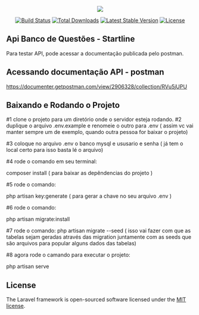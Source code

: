 <p align="center"><img src="https://laravel.com/assets/img/components/logo-laravel.svg"></p>

<p align="center">
<a href="https://travis-ci.org/laravel/framework"><img src="https://travis-ci.org/laravel/framework.svg" alt="Build Status"></a>
<a href="https://packagist.org/packages/laravel/framework"><img src="https://poser.pugx.org/laravel/framework/d/total.svg" alt="Total Downloads"></a>
<a href="https://packagist.org/packages/laravel/framework"><img src="https://poser.pugx.org/laravel/framework/v/stable.svg" alt="Latest Stable Version"></a>
<a href="https://packagist.org/packages/laravel/framework"><img src="https://poser.pugx.org/laravel/framework/license.svg" alt="License"></a>
</p>


## Api Banco de Questões - Startline 

Para testar API, pode acessar a documentação publicada pelo postman.
## Acessando documentação API  - postman

https://documenter.getpostman.com/view/2906328/collection/RVu5jUPU

## Baixando e Rodando o Projeto

#1 clone o projeto para um diretório onde o servidor esteja rodando.
#2 duplique o arquivo .env.example e renomeie o outro para .env ( assim vc vai manter sempre um de exemplo, quando outra pessoa for baixar o projeto)

#3 coloque no arquivo .env  o banco mysql e ususario e senha ( já tem o local certo para isso basta lé o arquivo)

#4 rode o comando em seu terminal:

composer install  ( para baixar as depêndencias do projeto )

#5 rode o comando:

php artisan key:generate  ( para gerar a chave no seu arquivo .env )

#6 rode o comando:

php artisan migrate:install

#7 rode o comando: php artisan migrate --seed ( isso vai fazer com que as tabelas sejam geradas através das migration juntamente com as seeds que são arquivos para popular alguns dados das tabelas)

#8 agora rode o camando para executar o projeto: 

php artisan serve

## License

The Laravel framework is open-sourced software licensed under the [MIT license](https://opensource.org/licenses/MIT).
